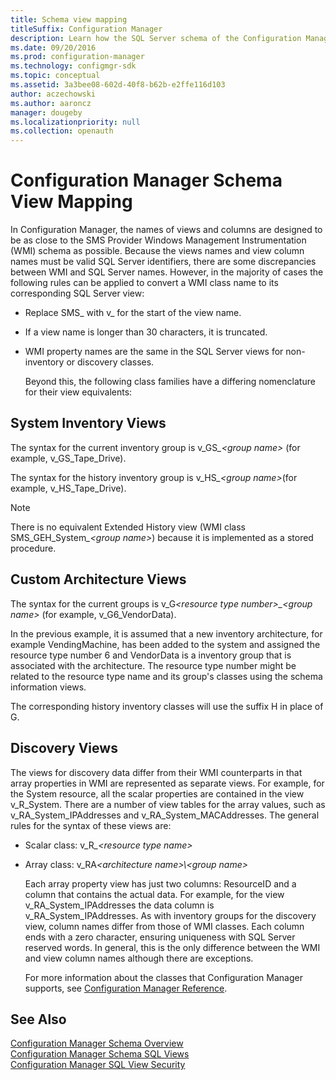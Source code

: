 ```yaml
---
title: Schema view mapping
titleSuffix: Configuration Manager
description: Learn how the SQL Server schema of the Configuration Manager site database maps to the WMI schema.
ms.date: 09/20/2016
ms.prod: configuration-manager
ms.technology: configmgr-sdk
ms.topic: conceptual
ms.assetid: 3a3bee08-602d-40f8-b62b-e2ffe116d103
author: aczechowski
ms.author: aaroncz
manager: dougeby
ms.localizationpriority: null
ms.collection: openauth
---
```


# Configuration Manager Schema View Mapping

In Configuration Manager, the names of views and columns are designed to be as close to the SMS Provider Windows Management Instrumentation (WMI) schema as possible. Because the views names and view column names must be valid SQL Server identifiers, there are some discrepancies between WMI and SQL Server names. However, in the majority of cases the following rules can be applied to convert a WMI class name to its corresponding SQL Server view:  

- Replace SMS_ with v_ for the start of the view name.  

- If a view name is longer than 30 characters, it is truncated.  

- WMI property names are the same in the SQL Server views for non-inventory or discovery classes.  

  Beyond this, the following class families have a differing nomenclature for their view equivalents:  

## System Inventory Views  
 The syntax for the current inventory group is v_GS<em>_\<group name></em> (for example, v_GS_Tape_Drive).  

 The syntax for the history inventory group is v_HS<em>_\<group name></em>(for example, v_HS_Tape_Drive).  

> [!NOTE]
>  There is no equivalent Extended History view (WMI class SMS_GEH_System<em>_\<group name></em>) because it is implemented as a stored procedure.  

## Custom Architecture Views  
 The syntax for the current groups is v_G<em>\<resource type number>_\<group name></em> (for example, v_G6_VendorData).  

 In the previous example, it is assumed that a new inventory architecture, for example VendingMachine, has been added to the system and assigned the resource type number 6 and VendorData is a inventory group that is associated with the architecture. The resource type number might be related to the resource type name and its group's classes using the schema information views.  

 The corresponding history inventory classes will use the suffix H in place of G.  

## Discovery Views  
 The views for discovery data differ from their WMI counterparts in that array properties in WMI are represented as separate views. For example, for the System resource, all the scalar properties are contained in the view v_R_System. There are a number of view tables for the array values, such as v_RA_System_IPAddresses and v_RA_System_MACAddresses. The general rules for the syntax of these views are:  

- Scalar class: v_R<em>_\<resource type name></em>  

- Array class: v_RA<em>*\<architecture name>\\*\<group name></em>  

  Each array property view has just two columns: ResourceID and a column that contains the actual data. For example, for the view v_RA_System_IPAddresses the data column is v_RA_System_IPAddresses. As with inventory groups for the discovery view, column names differ from those of WMI classes. Each column ends with a zero character, ensuring uniqueness with SQL Server reserved words. In general, this is the only difference between the WMI and view column names although there are exceptions.  

  For more information about the classes that Configuration Manager supports, see [Configuration Manager Reference](../../../develop/reference/configuration-manager-reference.md).  

## See Also  
 [Configuration Manager Schema Overview](../../../develop/core/understand/configuration-manager-schema-overview.md)   
 [Configuration Manager Schema SQL Views](../../../develop/core/understand/configuration-manager-schema-sql-views.md)   
 [Configuration Manager SQL View Security](../../../develop/core/understand/sql-view-security.md)
